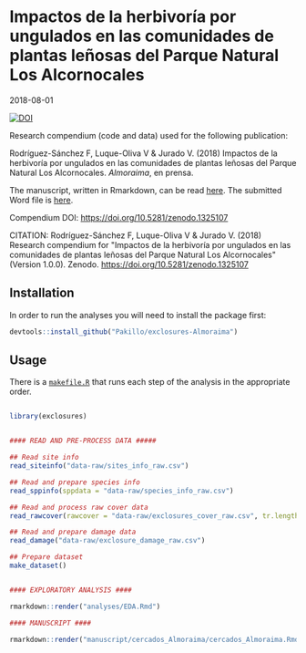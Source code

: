 Impactos de la herbivoría por ungulados en las comunidades de plantas leñosas del Parque Natural Los Alcornocales
================
2018-08-01

[![DOI](https://zenodo.org/badge/143153398.svg)](https://zenodo.org/badge/latestdoi/143153398)

Research compendium (code and data) used for the following publication:

Rodríguez-Sánchez F, Luque-Oliva V & Jurado V. (2018) Impactos de la herbivoría por ungulados en las comunidades de plantas leñosas del Parque Natural Los Alcornocales. *Almoraima*, en prensa.

The manuscript, written in Rmarkdown, can be read [here](https://github.com/Pakillo/exclosures-Almoraima/blob/1.0.0/manuscript/cercados_Almoraima.md). The submitted Word file is [here](https://github.com/Pakillo/exclosures-Almoraima/blob/1.0.0/manuscript/cercados_Almoraima.docx).

Compendium DOI: <https://doi.org/10.5281/zenodo.1325107>

CITATION: Rodríguez-Sánchez F, Luque-Oliva V & Jurado V. (2018) Research compendium for "Impactos de la herbivoría por ungulados en las comunidades de plantas leñosas del Parque Natural Los Alcornocales" (Version 1.0.0). Zenodo. <https://doi.org/10.5281/zenodo.1325107>

Installation
------------

In order to run the analyses you will need to install the package first:

``` r
devtools::install_github("Pakillo/exclosures-Almoraima")
```

Usage
-----

There is a [`makefile.R`](https://github.com/Pakillo/exclosures-Almoraima/blob/master/makefile.R) that runs each step of the analysis in the appropriate order.

``` r

library(exclosures)


#### READ AND PRE-PROCESS DATA #####

## Read site info
read_siteinfo("data-raw/sites_info_raw.csv")

## Read and prepare species info
read_sppinfo(sppdata = "data-raw/species_info_raw.csv")

## Read and process raw cover data
read_rawcover(rawcover = "data-raw/exclosures_cover_raw.csv", tr.length = 25)

## Read and prepare damage data
read_damage("data-raw/exclosure_damage_raw.csv")

## Prepare dataset
make_dataset()


#### EXPLORATORY ANALYSIS ####

rmarkdown::render("analyses/EDA.Rmd")

#### MANUSCRIPT ####

rmarkdown::render("manuscript/cercados_Almoraima/cercados_Almoraima.Rmd")
```
